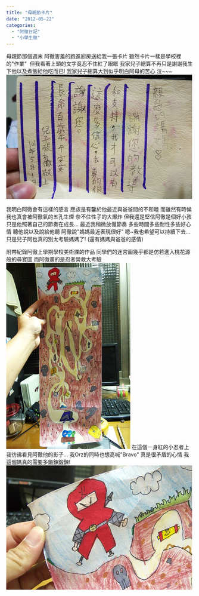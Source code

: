```yaml
---
title: "母親節卡片"
date: "2012-05-22"
categories: 
  - "阿徹日記"
  - "小學生徹"
---
```


母親節那個週末 阿徹害羞的跑進廚房送給我一張卡片 雖然卡片一樣是學校裡的"作業"  但我看著上頭的文字竟忍不住紅了眼眶 我家兒子總算不再只是謝謝我生下他以及煮飯給他吃而已! 我家兒子總算大到似乎明白阿母的苦心 泣~~~ ![20120515_P1100125](images/7238455940_5d29e9594a.jpg)

我明白阿徹會有這樣的感言 應該是有鑒於他最近與爸爸間的不和睦 而雖然有時候我也真會被阿徹氣的五孔生煙 奈不住性子的大爆炸 但我還是堅信阿徹是個好小孩  只是他照著自己的節奏在成長... 最近我稍微放慢節奏 多些時間多些耐性多些好心情 聽他說以及說給他聽 阿徹說"媽媽最近表現很好" 嗯~我也希望可以持續下去...  只是兒子阿也真的別太考驗媽媽了! (還有媽媽與爸爸的感情)

附帶紀錄阿徹上學期學校美術課的作品 同學們的迷宮圖幾乎都是仿若進入桃花源般的尋寶圖 而阿徹畫的是忍者營救大考驗 ![20120515_P1100126](images/7238455634_8f3ca4bf20.jpg) 在這個一身紅的小忍者上 我彷彿看見阿徹他的影子... 我Orz的同時也想高喊"Bravo" 真是很矛盾的心情 我這個媽真的需要多鍛鍊鍛鍊! ![20120515_P1100128](images/7238455042_fd4b95410a.jpg)
